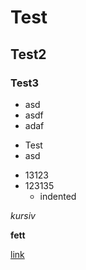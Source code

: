 # Test
## Test2
### Test3
- asd
- asdf
- adaf
* Test
* asd
+ 13123
+ 123135
  + indented

*kursiv*

**fett**

[link](https://google.com)
